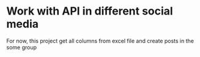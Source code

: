 # Work with API in different social media

For now, this project get all columns from excel file and create posts in the some group